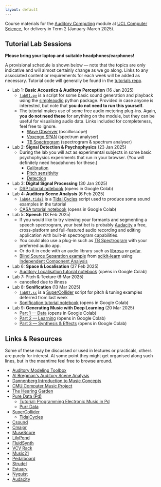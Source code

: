 ```yaml
---
layout: default
---
```

Course materials for the
[Auditory Computing](https://www.ucl.ac.uk/module-catalogue/modules/auditory-computing-COMP0161)
module at [UCL Computer Science](https://www.ucl.ac.uk/computer-science/), for delivery in
Term 2 (January-March 2025).

## Tutorial Lab Sessions

**Please bring your laptop and suitable headphones/earphones!**

A provisional schedule is shown below — note that
the topics are only indicative and will almost certainly change
as we go along. Links to any associated content or requirements
for each week will be added as necessary.
Tutorial code will generally be found in the
[tutorials repo](https://github.com/comp0161/tutorials).

* Lab 1: **Basic Acoustics & Auditory Perception** (16 Jan 2025)
    * [`lab01.py`](https://github.com/comp0161/tutorials/blob/main/lab01.py)
      is a script for some basic sound generation and playback using
      the [simpleaudio](https://simpleaudio.readthedocs.io/en/latest/)
      python package. Provided in case anyone is interested,
      but note that **you do not need to run this yourself**.
    * The tutorial makes use of some free audio metering plug-ins. Again, **you
      do not need these** for anything on the module, but they can be useful for
      visualising audio data. Links included for completeness, feel free to ignore.
        * [Wave Observer](https://pressplay-music.com/wave-observer/) (oscilloscope)
        * [Voxengo SPAN](https://www.voxengo.com/product/span/) (spectrum analyser)
        * [TB Spectrogram](https://www.toneboosters.com/tb_spectrogram_v1.html) (spectrogram & spectrum analyser)
* Lab 2: **Signal Detection & Psychophysics** (23 Jan 2025)
    * During the lab you will act as experimental subjects in some basic psychophysics
      experiments that run in your browser. (You will definitely need headphones for these.)
        * [Calibration](experiments/calibration/?home=/index.html)
        * [Pitch sensitivity](experiments/pitch/?home=/index.html)
        * [Detection](experiments/freqlevel/?home=/index.html)
* Lab 3: **Digital Signal Processing** (30 Jan 2025)
    * [DSP tutorial notebook](https://colab.research.google.com/github/comp0161/tutorials/blob/main/lab03.ipynb) (opens in Google Colab)
* Lab 4: **Auditory Scene Analysis** (6 Feb 2025)
    * [`lab04.tidal`](https://github.com/comp0161/tutorials/blob/main/lab04.tidal)
      is a [Tidal Cycles](https://tidalcycles.org) script used to produce some sound examples in the tutorial
    * [CASA tutorial notebook](https://colab.research.google.com/github/comp0161/tutorials/blob/main/lab04.ipynb) (opens in Google Colab)
* Lab 5: **Speech** (13 Feb 2025)
    * If you would like to try viewing your formants and segmenting a speech spectrogram, your best bet is
      probably [Audacity](https://www.audacityteam.org) a free, cross-platform and full-featured audio
      recording and editing application with built-in spectrogram capabilities.
    * You could also use a plug-in such as [TB Spectrogram](https://www.toneboosters.com/tb_spectrogram_v1.html)
      with your preferred audio app.
    * Or do it in code with an audio library such as [librosa](https://librosa.org) or [pyfar](https://pyfar-gallery.readthedocs.io/en/latest/).
    * [Blind Source Separation example](https://scikit-learn.org/stable/auto_examples/decomposition/plot_ica_blind_source_separation.html) from
      [scikit-learn](https://scikit-learn.org) using [Independent Component Analysis](https://scikit-learn.org/stable/modules/decomposition.html#ica)
* Lab 6: **Space & Localisation** (27 Feb 2025)
    * [Auditory Localisation tutorial notebook](https://colab.research.google.com/github/comp0161/tutorials/blob/main/lab06.ipynb) (opens in Google Colab)
* Lab 7: <s>Pitch & Texture (6 Mar 2025)</s>
    * cancelled due to illness
* Lab 8: **Sonification** (13 Mar 2025)
    * [`lab07.sc`](https://github.com/comp0161/tutorials/blob/main/lab07.sc) is a [SuperCollider](https://supercollider.github.io) script for pitch & tuning examples deferred from last week
    * [Sonification tutorial notebook](https://colab.research.google.com/github/comp0161/tutorials/blob/main/lab08.ipynb) (opens in Google Colab)
* Lab 9: **Generating Music with Deep Learning** (20 Mar 2025)
    * [Part 1 — Data](https://colab.research.google.com/github/comp0161/tutorials/blob/main/lab09_part1_data.ipynb) (opens in Google Colab)
    * [Part 2 — Learning](https://colab.research.google.com/github/comp0161/tutorials/blob/main/lab09_part2_learning.ipynb) (opens in Google Colab)
    * [Part 3 — Synthesis & Effects](https://colab.research.google.com/github/comp0161/tutorials/blob/main/lab09_part3_synth_fx.ipynb) (opens in Google Colab)


## Links & Resources

Some of these may be discussed or used in lectures or practicals, others
are purely for interest. At some point they might get organised along
such lines, but in the meantime feel free to browse around.

* [Auditory Modeling Toolbox](https://amtoolbox.org)
* [Al Bregman's Auditory Scene Analysis](https://webpages.mcgill.ca/staff/Group2/abregm1/web/)
* [Dannenberg Introduction to Music Concepts](https://www.cs.cmu.edu/~music/cmp/archives/cmsip/readings/music-theory.htm)
* [CMU Computer Music Project](https://www.cs.cmu.edu/~music/cmp/index.html)
* [The Hearing Garden](https://www.hz-ol.de/en/listening-garden.html)
* [Pure Data (Pd)](https://puredata.info/)
    * [Tutorial: Programming Electronic Music in Pd](http://pd-tutorial.com/english/index.html)
    * [Purr Data](https://www.purrdata.net)
* [SuperCollider](https://supercollider.github.io)
    * [TidalCycles](https://tidalcycles.org)
* [Csound](https://csound.com)
* [Cmajor](https://cmajor.dev)
* [MuseScore](https://musescore.org)
* [LilyPond](https://lilypond.org)
* [FluidSynth](https://www.fluidsynth.org)
* [VCV Rack](https://vcvrack.com/Rack)
* [Music21](https://www.music21.org/music21docs/)
* [Pedalboard](https://github.com/spotify/pedalboard)
* [Strudel](https://strudel.cc)
* [Estuary](https://estuary.mcmaster.ca)
* [Nyquist](https://www.cs.cmu.edu/~rbd/doc/nyquist/)
* [Audacity](https://www.audacityteam.org)